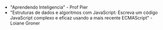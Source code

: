 - "Aprendendo Inteligencia" - Prof Pier
- "Estruturas de dados e algoritmos com JavaScript: Escreva um código JavaScript complexo e eficaz usando a mais recente ECMAScript" - Loiane Groner